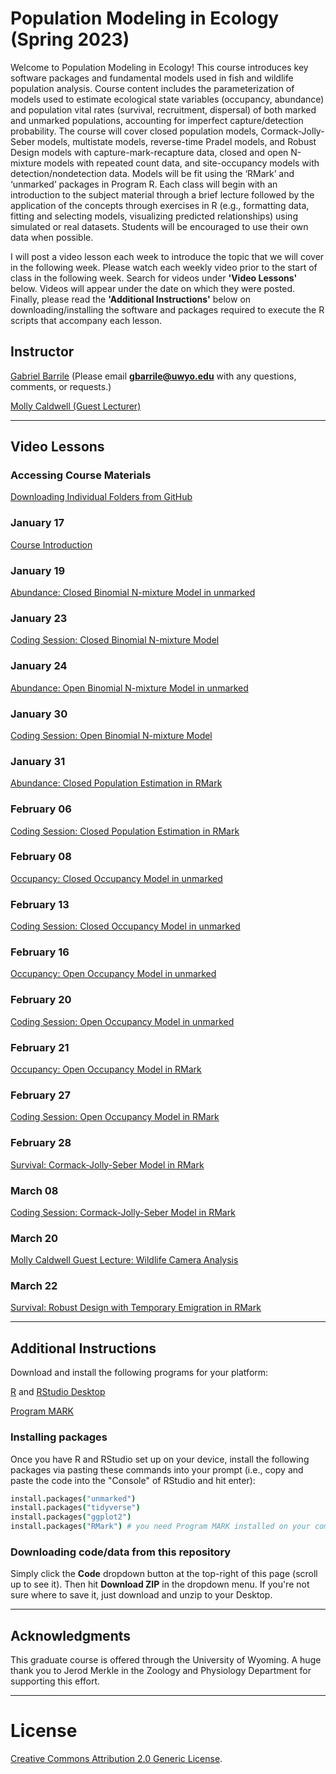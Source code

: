 # Population Modeling in Ecology (Spring 2023)

Welcome to Population Modeling in Ecology! This course introduces key software packages and fundamental models used in fish and wildlife population analysis. Course content includes the parameterization of models used to estimate ecological state variables (occupancy, abundance) and population vital rates (survival, recruitment, dispersal) of both marked and unmarked populations, accounting for imperfect capture/detection probability. The course will cover closed population models, Cormack-Jolly-Seber models, multistate models, reverse-time Pradel models, and Robust Design models with capture-mark-recapture data, closed and open N-mixture models with repeated count data, and site-occupancy models with detection/nondetection data. Models will be fit using the ‘RMark’ and ‘unmarked’ packages in Program R. Each class will begin with an introduction to the subject material through a brief lecture followed by the application of the concepts through exercises in R (e.g., formatting data, fitting and selecting models, visualizing predicted relationships) using simulated or real datasets. Students will be encouraged to use their own data when possible.

I will post a video lesson each week to introduce the topic that we will cover in the following week. Please watch each weekly video prior to the start of class in the following week. Search for videos under **'Video Lessons'** below. Videos will appear under the date on which they were posted. Finally, please read the **'Additional Instructions'** below on downloading/installing the software and packages required to execute the R scripts that accompany each lesson. 

## Instructor
[Gabriel Barrile](https://scholar.google.com/citations?user=lFpoeToAAAAJ&hl=en&oi=ao)
(Please email **gbarrile@uwyo.edu** with any questions, comments, or requests.)

[Molly Caldwell (Guest Lecturer)](http://mollyrcaldwell.com/)

---
  
## Video Lessons

### Accessing Course Materials
[Downloading Individual Folders from GitHub](https://youtu.be/nD1DptRuBeE)

### January 17
[Course Introduction](https://www.youtube.com/watch?v=RXtEqS-WVo4)
  
### January 19
[Abundance: Closed Binomial N-mixture Model in unmarked](https://youtu.be/1hjmTdIVEpY)

### January 23
[Coding Session: Closed Binomial N-mixture Model](https://youtu.be/07ML5QlUqKs)

### January 24
[Abundance: Open Binomial N-mixture Model in unmarked](https://youtu.be/XPonr16QYbw)

### January 30
[Coding Session: Open Binomial N-mixture Model](https://youtu.be/JwBBbBfd5oQ)

### January 31
[Abundance: Closed Population Estimation in RMark](https://youtu.be/cwiyIY-4Ki0)

### February 06
[Coding Session: Closed Population Estimation in RMark](https://youtu.be/Gp4QtWbjTN0)

### February 08
[Occupancy: Closed Occupancy Model in unmarked](https://youtu.be/wpYL3BfAVzQ)

### February 13
[Coding Session: Closed Occupancy Model in unmarked](https://youtu.be/HJXV3xsN5fA)

### February 16
[Occupancy: Open Occupancy Model in unmarked](https://youtu.be/UdkdufBZqeY)

### February 20
[Coding Session: Open Occupancy Model in unmarked](https://youtu.be/EqG60b6mU_E)

### February 21
[Occupancy: Open Occupancy Model in RMark](https://youtu.be/8o-YBMgUXeQ)

### February 27
[Coding Session: Open Occupancy Model in RMark](https://youtu.be/Fzaf5wbOyas)

### February 28
[Survival: Cormack-Jolly-Seber Model in RMark](https://youtu.be/zCTAR0dbq8U)

### March 08
[Coding Session: Cormack-Jolly-Seber Model in RMark](https://youtu.be/6dhmqiISXSg)

### March 20
[Molly Caldwell Guest Lecture: Wildlife Camera Analysis](https://youtu.be/V51zn6rQrro)

### March 22
[Survival: Robust Design with Temporary Emigration in RMark](https://youtu.be/T-w1xdMV4jQ)

---

## Additional Instructions

Download and install the following programs for your platform:

[R](https://cran.r-project.org/) and [RStudio Desktop](http://www.rstudio.com/ide/download/)

[Program MARK](http://www.phidot.org/software/mark/downloads/)

### Installing packages
Once you have R and RStudio set up on your device, install the following packages via pasting these commands into your prompt (i.e., copy and paste the code into the "Console" of RStudio and hit enter):

```coffee
install.packages("unmarked")
install.packages("tidyverse")
install.packages("ggplot2")
install.packages("RMark") # you need Program MARK installed on your computer first
```

### Downloading code/data from this repository 
Simply click the **Code** dropdown button at the top-right of this page (scroll up to see it). Then hit **Download ZIP** in the dropdown menu. If you're not sure where to save it, just download and unzip to your Desktop.

---

## Acknowledgments

This graduate course is offered through the University of Wyoming. A huge thank you to Jerod Merkle in the Zoology and Physiology Department for supporting this effort. 


---

# License  
<a rel="license" href="http://creativecommons.org/licenses/by/2.0/">Creative Commons Attribution 2.0 Generic License</a>.

